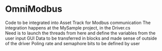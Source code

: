 # OmniModbus
Code to be integrated into Asset Track for Modbus communication
The integration happens at the MySample project, in the Driver.cs    
Need is to launch the threads from here and define the variables from the user input GUI
Data to be transferred in blocks and made sense of outside of the driver
Poling rate and semaphore bits to be defined by user

